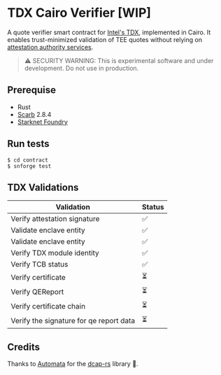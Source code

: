 # TDX Cairo Verifier [WIP]

A quote verifier smart contract for [Intel's TDX](https://www.intel.com/content/www/us/en/developer/tools/trust-domain-extensions/overview.html), implemented in Cairo.
It enables trust-minimized validation of TEE quotes without relying on [attestation authority services](https://docs.trustauthority.intel.com/main/articles/introduction.html).

> ⚠️ SECURITY WARNING: This is experimental software and under development. Do not use in production.

## Prerequise

- Rust
- [Scarb](https://docs.swmansion.com/scarb/download.html) 2.8.4
- [Starknet Foundry](https://foundry-rs.github.io/starknet-foundry/index.html)

## Run tests

```
$ cd contract
$ snforge test
```

## TDX Validations

| Validation                              | Status |
| --------------------------------------- | ------ |
| Verify attestation signature            | ✅     |
| Validate enclave entity                 | ✅     |
| Validate enclave entity                 | ✅     |
| Verify TDX module identity              | ✅     |
| Verify TCB status                       | ✅     |
| Verify certificate                      | ⏳     |
| Verify QEReport                         | ⏳     |
| Verify certificate chain                | ⏳     |
| Verify the signature for qe report data | ⏳     |

## Credits

Thanks to [Automata](https://www.ata.network/) for the [dcap-rs](https://github.com/automata-network/dcap-rs) library 🫶.
